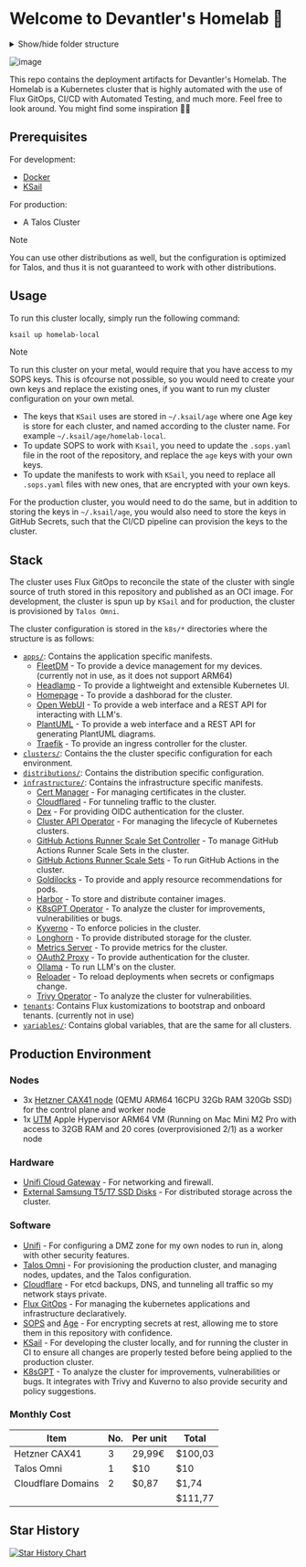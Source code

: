 # Welcome to Devantler's Homelab 🚀

<details>
  <summary>Show/hide folder structure</summary>

<!-- readme-tree start -->
```
.
├── .github
│   └── workflows
├── .vscode
├── k8s
│   ├── apps
│   │   ├── fleetdm
│   │   ├── headlamp
│   │   ├── homepage
│   │   ├── open-webui
│   │   └── plantuml
│   ├── clusters
│   │   ├── homelab-local
│   │   │   ├── components
│   │   │   ├── flux-system
│   │   │   └── variables
│   │   └── homelab-prod
│   │       ├── components
│   │       ├── flux-system
│   │       ├── infrastructure
│   │       │   ├── cilium
│   │       │   └── gha-runner-scale-sets
│   │       └── variables
│   ├── components
│   │   ├── flux-kustomization-post-build-variables-label
│   │   ├── flux-kustomization-sops-label
│   │   ├── helm-release-crds-label
│   │   └── helm-release-remediation-label
│   ├── custom-resources
│   │   ├── middlewares
│   │   │   ├── basic-auth
│   │   │   └── forward-auth
│   │   └── selfsigned-cluster-issuer
│   ├── distributions
│   │   ├── k3s
│   │   │   ├── components
│   │   │   └── variables
│   │   └── talos
│   │       ├── components
│   │       ├── infrastructure
│   │       │   ├── kubelet-serving-cert-approver
│   │       │   └── longhorn
│   │       └── variables
│   ├── infrastructure
│   │   ├── capi-operator
│   │   ├── cert-manager
│   │   ├── cloudflared
│   │   ├── gha-runner-scale-set-controller
│   │   ├── goldilocks
│   │   ├── harbor
│   │   ├── helm-charts-oci-proxy
│   │   ├── k8sgpt-operator
│   │   ├── kyverno
│   │   ├── metrics-server
│   │   ├── oauth2-proxy
│   │   ├── ollama
│   │   ├── reloader
│   │   ├── traefik
│   │   └── trivy-operator
│   ├── tenants
│   └── variables
└── talos
    ├── hetzner
    └── patches
        ├── cluster
        └── nodes

65 directories
```
<!-- readme-tree end -->

</details>

![image](https://github.com/user-attachments/assets/cc96e95c-4362-4432-9509-7f52c6c21636)

This repo contains the deployment artifacts for Devantler's Homelab. The Homelab is a Kubernetes cluster that is highly automated with the use of Flux GitOps, CI/CD with Automated Testing, and much more. Feel free to look around. You might find some inspiration 🙌🏻

## Prerequisites

For development:

- [Docker](https://docs.docker.com/get-docker/)
- [KSail](https://github.com/devantler/ksail)

For production:

- A Talos Cluster

> [!NOTE]
> You can use other distributions as well, but the configuration is optimized for Talos, and thus it is not guaranteed to work with other distributions.

## Usage

To run this cluster locally, simply run the following command:

```bash
ksail up homelab-local
```

> [!NOTE]
> To run this cluster on your metal, would require that you have access to my SOPS keys. This is ofcourse not possible, so you would need to create your own keys and replace the existing ones, if you want to run my cluster configuration on your own metal.
>
> - The keys that `KSail` uses are stored in `~/.ksail/age` where one Age key is store for each cluster, and named according to the cluster name. For example `~/.ksail/age/homelab-local`.
> - To update SOPS to work with `Ksail`, you need to update the `.sops.yaml` file in the root of the repository, and replace the `age` keys with your own keys.
> - To update the manifests to work with `KSail`, you need to replace all `.sops.yaml` files with new ones, that are encrypted with your own keys.
>
> For the production cluster, you would need to do the same, but in addition to storing the keys in `~/.ksail/age`, you would also need to store the keys in GitHub Secrets, such that the CI/CD pipeline can provision the keys to the cluster.

## Stack

The cluster uses Flux GitOps to reconcile the state of the cluster with single source of truth stored in this repository and published as an OCI image. For development, the cluster is spun up by `KSail` and for production, the cluster is provisioned by `Talos Omni`.

The cluster configuration is stored in the `k8s/*` directories where the structure is as follows:

- [`apps/`](k8s/apps/README.md): Contains the application specific manifests.
  - [FleetDM](k8s/apps/fleetdm/README.md) - To provide a device management for my devices. (currently not in use, as it does not support ARM64)
  - [Headlamp](k8s/apps/headlamp/README.md) - To provide a lightweight and extensible Kubernetes UI.
  - [Homepage](k8s/apps/homepage/README.md) - To provide a dashborad for the cluster.
  - [Open WebUI](k8s/apps/open-webui/README.md) - To provide a web interface and a REST API for interacting with LLM's.
  - [PlantUML](k8s/infrastructure/plantuml/README.md) - To provide a web interface and a REST API for generating PlantUML diagrams.
  - [Traefik](k8s/infrastructure/traefik/README.md) - To provide an ingress controller for the cluster.
- [`clusters/`](k8s/clusters/README.md): Contains the the cluster specific configuration for each environment.
- [`distributions/`](k8s/distributions/README.md): Contains the distribution specific configuration.
- [`infrastructure/`](k8s/infrastructure/README.md): Contains the infrastructure specific manifests.
  - [Cert Manager](k8s/infrastructure/cert-manager/README.md) - For managing certificates in the cluster.
  - [Cloudflared](k8s/infrastructure/cloudflared/README.md) - For tunneling traffic to the cluster.
  - [Dex](k8s/infrastructure/dex/README.md) - For providing OIDC authentication for the cluster.
  - [Cluster API Operator](k8s/infrastructure/capi-operator/README.md) - For managing the lifecycle of Kubernetes clusters.
  - [GitHub Actions Runner Scale Set Controller](k8s/infrastructure/gha-runner-scale-set-controller/README.md) - To manage GitHub Actions Runner Scale Sets in the cluster.
  - [GitHub Actions Runner Scale Sets](k8s/clusters/homelab-prod/infrastructure/gha-runner-scale-sets/README.md) - To run GitHub Actions in the cluster.
  - [Goldilocks](k8s/infrastructure/goldilocks/README.md) - To provide and apply resource recommendations for pods.
  - [Harbor](k8s/infrastructure/harbor/README.md) - To store and distribute container images.
  - [K8sGPT Operator](k8s/infrastructure/k8sgpt-operator/README.md) - To analyze the cluster for improvements, vulnerabilities or bugs.
  - [Kyverno](k8s/infrastructure/kyverno/README.md) - To enforce policies in the cluster.
  - [Longhorn](k8s/distributions/talos/infrastructure/longhorn/README.md) - To provide distributed storage for the cluster.
  - [Metrics Server](k8s/infrastructure/metrics-server/README.md) - To provide metrics for the cluster.
  - [OAuth2 Proxy](k8s/infrastructure/oauth2-proxy/README.md) - To provide authentication for the cluster.
  - [Ollama](k8s/infrastructure/ollama/README.md) - To run LLM's on the cluster.
  - [Reloader](k8s/infrastructure/reloader/README.md) - To reload deployments when secrets or configmaps change.
  - [Trivy Operator](k8s/infrastructure/trivy-operator/README.md) - To analyze the cluster for vulnerabilities.
- [`tenants`](k8s/tenants/README.md): Contains Flux kustomizations to bootstrap and onboard tenants. (currently not in use)
- [`variables/`](k8s/variables/README.md): Contains global variables, that are the same for all clusters.

## Production Environment

### Nodes

- 3x [Hetzner CAX41 node](https://www.hetzner.com/cloud/) (QEMU ARM64 16CPU 32Gb RAM 320Gb SSD) for the control plane and worker node
- 1x [UTM](https://mac.getutm.app) Apple Hypervisor ARM64 VM (Running on Mac Mini M2 Pro with access to 32GB RAM and 20 cores (overprovisioned 2/1) as a worker node

### Hardware

- [Unifi Cloud Gateway](https://eu.store.ui.com/eu/en/pro/products/ucg-ultra) - For networking and firewall.
- [External Samsung T5/T7 SSD Disks](https://www.samsung.com/dk/memory-storage/portable-ssd/portable-ssd-t7-1tb-gray-mu-pc1t0t-ww/) - For distributed storage across the cluster.

### Software

- [Unifi](https://ui.com/) - For configuring a DMZ zone for my own nodes to run in, along with other security features.
- [Talos Omni](https://www.siderolabs.com/platform/saas-for-kubernetes/) - For provisioning the production cluster, and managing nodes, updates, and the Talos configuration.
- [Cloudflare](https://www.cloudflare.com) - For etcd backups, DNS, and tunneling all traffic so my network stays private.
- [Flux GitOps](https://fluxcd.io) - For managing the kubernetes applications and infrastructure declaratively.
- [SOPS](https://getsops.io) and [Age](https://github.com/FiloSottile/age) - For encrypting secrets at rest, allowing me to store them in this repository with confidence.
- [KSail](https://github.com/devantler/ksail) - For developing the cluster locally, and for running the cluster in CI to ensure all changes are properly tested before being applied to the production cluster.
- [K8sGPT](https://k8sgpt.ai) - To analyze the cluster for improvements, vulnerabilities or bugs. It integrates with Trivy and Kuverno to also provide security and policy suggestions.

### Monthly Cost

| Item               | No. | Per unit | Total   |
| ------------------ | --- | -------- | ------- |
| Hetzner CAX41      | 3   | 29,99€   | $100,03 |
| Talos Omni         | 1   | $10      | $10     |
| Cloudflare Domains | 2   | $0,87    | $1,74   |
|                    |     |          | $111,77 |

## Star History

[![Star History Chart](https://api.star-history.com/svg?repos=devantler/homelab&type=Date)](https://star-history.com/#devantler/homelab&Date)
